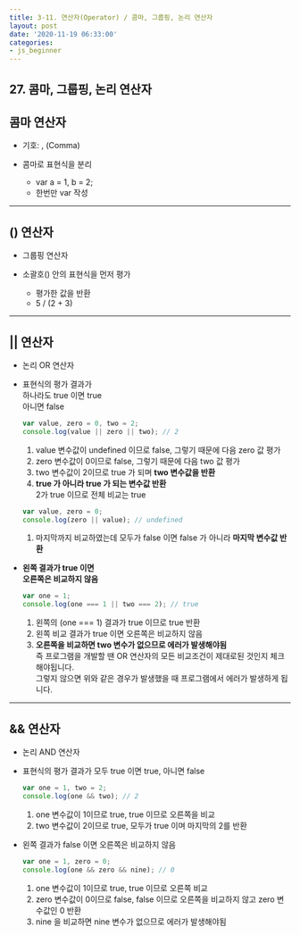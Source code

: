 ```yaml
---
title: 3-11. 연산자(Operator) / 콤마, 그룹핑, 논리 연산자
layout: post
date: '2020-11-19 06:33:00'
categories:
- js_beginner
---
```


## 27. 콤마, 그룹핑, 논리 연산자

## 콤마 연산자

* 기호: , (Comma)
* 콤마로 표현식을 분리

    * var a = 1, b = 2;
    * 한번만 var 작성
    
---

## () 연산자

* 그룹핑 연산자
* 소괄호() 안의 표현식을 먼저 평가

    * 평가한 값을 반환
    * 5 / (2 + 3)
    
---

## || 연산자

* 논리 OR 연산자
* 표현식의 평가 결과가  
  하나라도 true 이면 true  
  아니면 false
  
    ```javascript
    var value, zero = 0, two = 2;
    console.log(value || zero || two); // 2
    ```
    
    1. value 변수값이 undefined 이므로 false, 그렇기 때문에 다음 zero 값 평가
    2. zero 변수값이 0이므로 false, 그렇기 때문에 다음 two 값 평가
    3. two 변수값이 2이므로 true 가 되며 **two 변수값을 반환**
    4. **true 가 아니라 true 가 되는 변수값 반환**  
       2가 true 이므로 전체 비교는 true
       
    ```javascript
    var value, zero = 0;
    console.log(zero || value); // undefined
    ```
    
    1. 마지막까지 비교하였는데 모두가 false 이면 false 가 아니라 **마지막 변수값 반환**
  
* **왼쪽 결과가 true 이면**  
  **오른쪽은 비교하지 않음**
  
    ```javascript
    var one = 1;
    console.log(one === 1 || two === 2); // true
    ```
    
    1. 왼쪽의 (one === 1) 결과가 true 이므로 true 반환
    2. 왼쪽 비교 결과가 true 이면 오른쪽은 비교하지 않음
    3. **오른쪽을 비교하면 two 변수가 없으므로 에러가 발생해야됨**  
       즉 프로그램을 개발할 땐 OR 연산자의 모든 비교조건이 제대로된 것인지 체크해야됩니다.  
       그렇지 않으면 위와 같은 경우가 발생했을 때 프로그램에서 에러가 발생하게 됩니다.
       
---

## && 연산자

* 논리 AND 연산자
* 표현식의 평가 결과가 모두 true 이면 true, 아니면 false

    ```javascript
    var one = 1, two = 2;
    console.log(one && two); // 2
    ```
    
    1. one 변수값이 1이므로 true, true 이므로 오른쪽을 비교
    2. two 변수값이 2이므로 true, 모두가 true 이며 마지막의 2를 반환

* 왼쪽 결과가 false 이면 오른쪽은 비교하지 않음

    ```javascript
    var one = 1, zero = 0;
    console.log(one && zero && nine); // 0
    ```
    
    1. one 변수값이 1이므로 true, true 이므로 오른쪽 비교
    2. zero 변수값이 0이므로 false, false 이므로 오른쪽을 비교하지 않고 zero 변수값인 0 반환
    3. nine 을 비교하면 nine 변수가 없으므로 에러가 발생해야됨